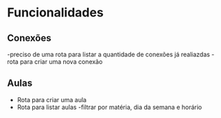 # Funcionalidades

## Conexões

-preciso de uma rota para listar a quantidade de conexões já realiazdas
-rota para criar uma nova conexão 

## Aulas

- Rota para criar uma aula
- Rota para listar aulas
 -filtrar por matéria, dia da semana e horário